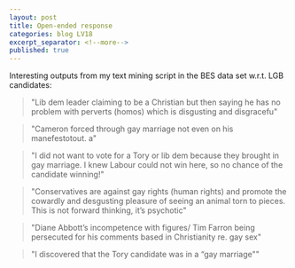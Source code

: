 ```yaml
---
layout: post
title: Open-ended response
categories: blog LV18
excerpt_separator: <!--more-->
published: true
---
```


Interesting outputs from my text mining script in the BES data set w.r.t. LGB candidates:
<!--more-->

> "Lib dem leader claiming to be a Christian but then saying he has no problem with perverts (homos) which is disgusting and disgracefu"

> "Cameron forced through gay marriage not even on his manefestotout. a"

> "I did not want to vote for a Tory or lib dem because they brought in gay marriage. I knew Labour could not win here, so no chance of the candidate winning!"

> "Conservatives are against gay rights (human rights) and promote the cowardly and desgusting pleasure of seeing an animal torn to pieces. This is not forward thinking, it’s psychotic"

> "Diane Abbott’s incompetence with figures/ Tim Farron being persecuted for his comments based in Christianity re. gay sex"

> "I discovered that the Tory candidate was in a “gay marriage""
